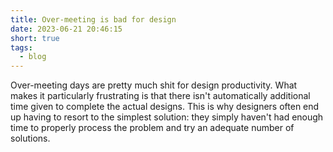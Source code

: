 ```yaml
---
title: Over-meeting is bad for design
date: 2023-06-21 20:46:15
short: true
tags:
  - blog
---
```


Over-meeting days are pretty much shit for design productivity. What makes it particularly frustrating is that there isn't automatically additional time given to complete the actual designs. This is why designers often end up having to resort to the simplest solution: they simply haven't had enough time to properly process the problem and try an adequate number of solutions.
